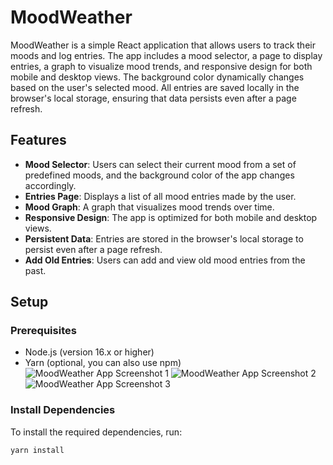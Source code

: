 # MoodWeather

MoodWeather is a simple React application that allows users to track their moods and log entries. The app includes a mood selector, a page to display entries, a graph to visualize mood trends, and responsive design for both mobile and desktop views. The background color dynamically changes based on the user's selected mood. All entries are saved locally in the browser's local storage, ensuring that data persists even after a page refresh.

## Features

- **Mood Selector**: Users can select their current mood from a set of predefined moods, and the background color of the app changes accordingly.
- **Entries Page**: Displays a list of all mood entries made by the user.
- **Mood Graph**: A graph that visualizes mood trends over time.
- **Responsive Design**: The app is optimized for both mobile and desktop views.
- **Persistent Data**: Entries are stored in the browser's local storage to persist even after a page refresh.
- **Add Old Entries**: Users can add and view old mood entries from the past.

## Setup

### Prerequisites

- Node.js (version 16.x or higher)
- Yarn (optional, you can also use npm)
![MoodWeather App Screenshot 1](./assets/Screenshot_2025-04-22_213840.png)
![MoodWeather App Screenshot 2](./assets/Screenshot_2025-04-22_213851.png)
![MoodWeather App Screenshot 3](./assets/Screenshot_2025-04-22_213909.png)
### Install Dependencies

To install the required dependencies, run:

```bash
yarn install



